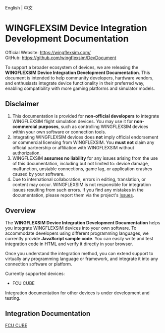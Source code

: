 English | 中文

# WINGFLEXSIM Device Integration Development Documentation

Official Website: https://wingflexsim.com/  
GitHub: https://github.com/wingflexsim/DevDocument

To support a broader ecosystem of devices, we are releasing the **WINGFLEXSIM Device Integration Development Documentation**. This document is intended to help community developers, hardware vendors, and enthusiasts integrate device functionality in their preferred way, enabling compatibility with more gaming platforms and simulator models.

## Disclaimer
1. This documentation is provided for **non-official developers** to integrate WINGFLEXSIM flight simulation devices. You may use it for **non-commercial purposes**, such as controlling WINGFLEXSIM devices within your own software or connection tools.
2. Integrating WINGFLEXSIM devices does **not** imply official endorsement or commercial licensing from WINGFLEXSIM. You **must not** claim any official partnership or affiliation with WINGFLEXSIM without authorization.
3. WINGFLEXSIM **assumes no liability** for any issues arising from the use of this documentation, including but not limited to: device damage, malfunction, unstable connections, game lag, or application crashes caused by your software.
4. Due to international collaboration, errors in editing, translation, or content may occur. WINGFLEXSIM is not responsible for integration issues resulting from such errors. If you find any mistakes in the documentation, please report them via the project's [Issues](https://github.com/wingflexsim/DevDocument/issues).

## Overview

The **WINGFLEXSIM Device Integration Development Documentation** helps you integrate WINGFLEXSIM devices into your own software. To accommodate developers using different programming languages, we currently provide **JavaScript sample code**. You can easily write and test integration code in HTML and verify it directly in your browser.

Once you understand the integration method, you can extend support to virtually any programming language or framework, and integrate it into any connection software or platform.

Currently supported devices:

- FCU CUBE

Integration documentation for other devices is under development and testing.

## Integration Documentation

[FCU CUBE]()